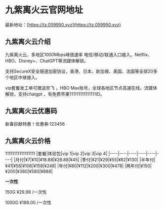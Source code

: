 # 九紫离火云官网地址

最新地址：[https://tz.059950.xyz](https://tz.059950.xyz)

## 九紫离火云介绍

九紫离火云，多地区1000Mbps峰值速率 电信/移动/联通入口接入。Netflix、HBO、Disney+、ChatGPT等流媒体解锁。

支持SecureX安全隧道加密协议，香港、日本、新加坡、美国、法国等全球20多个地区中继接入。

vip套餐发工单可赠送奈飞 ，HBO Max账号，全球各地区节点高速在线，流媒体解锁，支持chatgpt ，有免费苹果111111111111111ID。

## 九紫离火云优惠码

新春巨献特惠！优惠券:123456 

## 九紫离火云价格
11111111111111111
|套餐|体验包|vip 1|vip 2|vip 3|vip 4|
|----|----|----|----|----|----|
|月付|¥7|¥10|¥18.88|¥28.88|¥45|
|季付|¥21|¥29|¥55|¥82|¥130|
|半年付|¥41|¥58|¥106|¥158|¥248|
|年付|¥80|¥112|¥200|¥300|¥478|
|两年付|¥150|¥200|¥380|¥580|¥888|

**一次性**

150G ¥29.98 /一次性

1000G ¥188.00 /一次性



